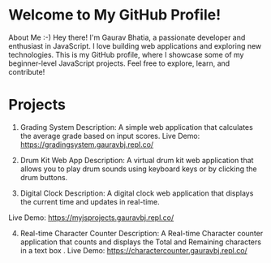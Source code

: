 # Welcome to My GitHub Profile!
About Me :-)
Hey there! I'm Gaurav Bhatia, a passionate developer and enthusiast in JavaScript. 
I love building web applications and exploring new technologies. 
This is my GitHub profile, where I showcase some of my beginner-level JavaScript projects. 
Feel free to explore, learn, and contribute!

# Projects

1. Grading System
Description: A simple web application that calculates the average grade based on input scores.
Live Demo: https://gradingsystem.gauravbj.repl.co/

2. Drum Kit Web App
Description: A virtual drum kit web application that allows you to play drum sounds using keyboard keys or by clicking the drum buttons. 

3. Digital Clock
Description: A digital clock web application that displays the current time and updates in real-time.

Live Demo: https://myjsprojects.gauravbj.repl.co/

4. Real-time Character Counter
Description: A Real-time Character counter application that counts and displays the Total and Remaining characters in a text box .
Live Demo: https://charactercounter.gauravbj.repl.co/
